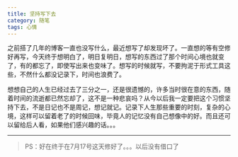 ```yaml
---
title: 坚持写下去
category: 随笔
tags: 心情
---
```


之前搭了几年的博客一直也没写什么，最近想写了却发现坏了。一直想的等有空修好再写，今天终于想明白了，明日复明日，想写的东西过了那个时间心境也就变了，有的都忘了，即使写出来也变味了。想写的时候就写，不要拘泥于形式工具这些，不然什<!--more-->么都没记录下，时间也浪费了。

想想自己的人生已经过去了三分之一，还是很遗憾的，许多当时很在意的东西，随着时间的流逝都已然忘却了，这不是一种悲哀吗？从今以后我一定要把这个习惯坚持下去，不是日记也不是周记，想记就记。记录下人生那些重要的时刻，复杂的心境，这样可以留着老了的时候回味，毕竟人的记忆没有自己想像中的好。而且还可以留给后人看，如果他们感兴趣的话。。。

***
> PS：好在终于在7月17号这天修好了。。。以后没有借口了